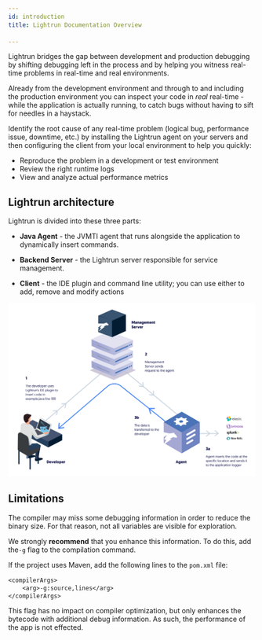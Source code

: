 ```yaml
---
id: introduction
title: Lightrun Documentation Overview

---
```


Lightrun bridges the gap between development and production debugging by shifting debugging left in the process and by helping you witness real-time problems in real-time and real environments. 

Already from the development environment and through to and including the production environment you can inspect your code in *real* real-time - while the application is actually running, to catch bugs without having to sift for needles in a haystack. 

Identify the root cause of any real-time problem (logical bug,
performance issue, downtime, etc.) by installing the Lightrun agent on your servers and then configuring the client from your local environment to help you quickly:

- Reproduce the problem in a development or test environment
- Review the right runtime logs 
- View and analyze actual performance metrics

Lightrun architecture
--------

Lightrun is divided into these three parts:

- **Java Agent** - the JVMTI agent that runs alongside the application
  to dynamically insert commands.

- **Backend Server** -  the Lightrun server responsible for service
  management.

- **Client** - the IDE plugin and command line utility; you can use either to add, remove and modify actions

![Lightrun architecture](assets/diagram.png)

Limitations
----------

The compiler may miss some debugging information in order to reduce the binary size. For that reason, not all variables are visible for exploration.

We strongly **recommend** that you enhance this information. To do this, add the`-g` flag to the compilation command.

If the project uses Maven, add the following lines to the `pom.xml` file:

``` {.xml}
<compilerArgs>
    <arg>-g:source,lines</arg>
</compilerArgs>
```

This flag has no impact on compiler optimization, but only enhances the bytecode with additional debug information. As such, the performance of the app is not effected.
